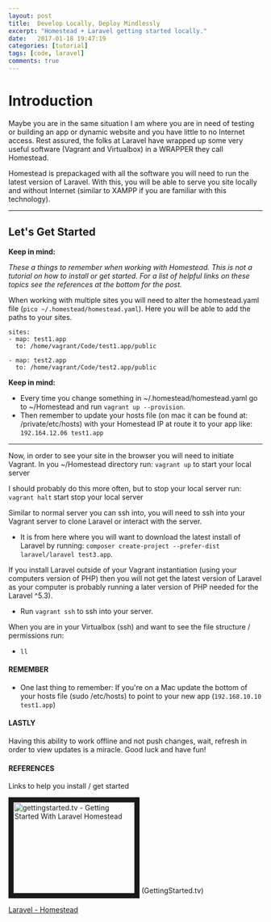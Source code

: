 ```yaml
---
layout: post
title:  Develop Locally, Deploy Mindlessly
excerpt: "Homestead + Laravel getting started locally."
date:   2017-01-18 19:47:19
categories: [tutorial]
tags: [code, laravel]
comments: true
---
```


#  Introduction
Maybe you are in the same situation I am where you
are in need of testing or building an app or dynamic
website and you have little to no Internet access. Rest
assured, the folks at Laravel have wrapped up some very useful
software (Vagrant and Virtualbox) in a WRAPPER they call Homestead.

Homestead is prepackaged with all the software you will need
to run the latest version of Laravel. With this, you will be
able to serve you site locally and without Internet (similar
to XAMPP if you are familiar with this technology).

---

## Let's Get Started

__Keep in mind:__

*These a things to remember when working with Homestead.  This is not a tutorial on how to install or get started. For a list of helpful links on these topics see the references at the bottom for the post.*

When working with multiple sites you will need to alter the homestead.yaml file (`pico ~/.homestead/homestead.yaml`). Here you will be able to add the paths to your sites.

```
sites:
- map: test1.app
  to: /home/vagrant/Code/test1.app/public

- map: test2.app
  to: /home/vagrant/Code/test2.app/public
```

__Keep in mind:__
- Every time you change something in ~/.homestead/homestead.yaml go to ~/Homestead and run `vagrant up --provision`.
- Then remember to update your hosts file (on mac it can be found at: /private/etc/hosts) with your Homestead IP at route it to your app like:
`192.164.12.06 test1.app`

---

Now, in order to see your site in the browser you will need to initiate Vagrant. In you ~/Homestead directory run:
`vagrant up` to start your local server

I should probably do this more often, but to stop your local server run:
`vagrant halt` start stop your local server

Similar to normal server you can ssh into, you will need to ssh into your Vagrant server to clone Laravel or interact with the server.

- It is from here where you will want to download the latest install of Laravel by running: `composer create-project --prefer-dist laravel/laravel test3.app`.

If you install Laravel outside of your Vagrant instantiation (using your computers version of PHP) then you will not get the latest version of Laravel as your computer is probably running a later version of PHP needed for the Laravel ^5.3).
- Run `vagrant ssh` to ssh into your server.

When you are in your Virtualbox (ssh) and want to see the file structure / permissions run:
- `ll`

#### REMEMBER
- One last thing to remember: If you're on a Mac update the bottom of your hosts file (sudo /etc/hosts) to point to your new app (`192.168.10.10 test1.app`)

#### LASTLY
Having this ability to work offline and not push changes, wait, refresh in order to view updates is a miracle. Good luck and have fun!


#### REFERENCES
Links to help you install / get started

<a href="http://www.youtube.com/watch?feature=player_embedded&v=NcIPANwBghU" target="_blank"><img src="http://img.youtube.com/vi/NcIPANwBghU/0.jpg" alt="gettingstarted.tv - Getting Started With Laravel Homestead" width="240" height="180" border="10" /></a>
(GettingStarted.tv)

[Laravel - Homestead](https://laravel.com/docs/5.4/homestead)
